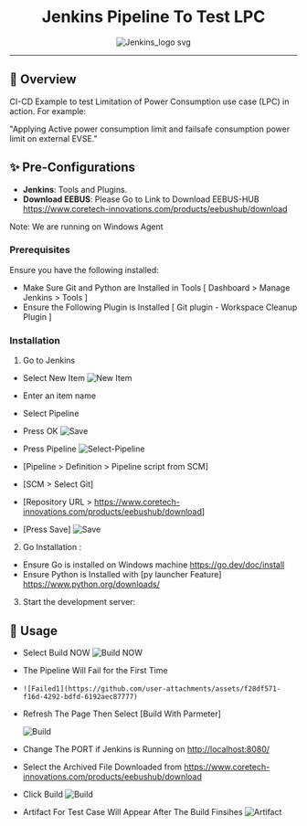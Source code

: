 <div align="center">
    
  # Jenkins Pipeline To Test LPC
  
![Jenkins_logo svg](https://github.com/user-attachments/assets/9536f033-71a1-4cd8-8a67-f9a6e8f31e9c)

  
  </div>
  
  ---
  
  ## 🎯 Overview
  
  CI-CD Example to test Limitation of Power Consumption use case (LPC) in action. For example:
  
  "Applying Active power consumption limit and failsafe consumption power limit on external EVSE."
  
  ## ✨ Pre-Configurations
  
  - **Jenkins**: Tools and Plugins.
  - **Download EEBUS**: Please Go to Link to Download EEBUS-HUB <https://www.coretech-innovations.com/products/eebushub/download>
  
  Note: We are running on Windows Agent
  
  ### Prerequisites
  
  Ensure you have the following installed:
  
  - Make Sure Git and Python are Installed in Tools [ Dashboard > Manage Jenkins > Tools ]
  - Ensure the Following Plugin is Installed [ Git plugin - Workspace Cleanup Plugin ]
  
  ### Installation
  
  1. Go to Jenkins 
  
  - Select New Item
        ![New Item](https://github.com/user-attachments/assets/bdc6ce62-1092-457b-9432-024f717a4cd2)

  - Enter an item name
  - Select Pipeline
  - Press OK
        ![Save](https://github.com/user-attachments/assets/d1a985b5-dc3c-4cc8-a2d9-b811356d534e)


  - Press Pipeline
    ![Select-Pipeline](https://github.com/user-attachments/assets/84a792f6-90c5-4316-9c72-b5aee9faddcc)

  - [Pipeline > Definition > Pipeline script from SCM]
  - [SCM > Select Git]
  - [Repository URL > <https://www.coretech-innovations.com/products/eebushub/download>]
  - [Press Save]
        ![Save](https://github.com/user-attachments/assets/4730b9fa-9219-4e46-b285-3ed4433d66a3)

  

  2. Go Installation :
  
  - Ensure Go is installed on Windows machine <https://go.dev/doc/install>
  - Ensure Python is Installed with [py launcher Feature] <https://www.python.org/downloads/> 

  
  3. Start the development server:

  ## 📘 Usage
  
  - Select Build NOW
        ![Build NOW](https://github.com/user-attachments/assets/31e0f17b-6e3e-440d-b474-1a2eddc06ae7)
  
  - The Pipeline Will Fail for the First Time
  - 
        ![Failed1](https://github.com/user-attachments/assets/f28df571-f16d-4292-bdfd-6192aec87777)

  - Refresh The Page Then Select [Build With Parmeter]

      ![Build](https://github.com/user-attachments/assets/a56eaaa8-7e64-40c7-a255-f26d753daa15)

  - Change The PORT if Jenkins is Running on <http://localhost:8080/>
  - Select the Archived File Downloaded from <https://www.coretech-innovations.com/products/eebushub/download>
  - Click Build
        ![Build](https://github.com/user-attachments/assets/753cb34e-fa5b-44cd-841f-82370a028c89)

- Artifact For Test Case Will Appear After The Build Finsihes
         ![Artifact](https://github.com/user-attachments/assets/c3555dce-2cad-458a-833f-24ee94d146a2)


 


